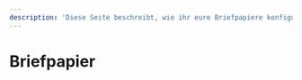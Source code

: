 ```yaml
---
description: 'Diese Seite beschreibt, wie ihr eure Briefpapiere konfigurieren könnt.'
---
```


# Briefpapier

